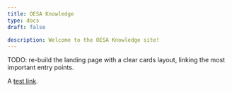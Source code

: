 ```yaml
---
title: OESA Knowledge
type: docs
draft: false

description: Welcome to the OESA Knowledge site!
---
```


TODO: re-build the landing page with a clear cards layout, linking the most important entry points.

A [test link](/how-to-contribute/).
